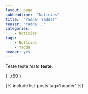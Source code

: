 ```yaml
---
layout: page
subheadline:  "Notícias"
title:  "Yadda! Yadda!"
teaser: "Yadda..."
categories:
    - Notícias
tags:
    - Notícias
    - Yadda
header: yes
---
```


Teste teste *teste* **teste**.

{: .t60 }

{% include list-posts tag='header' %}
